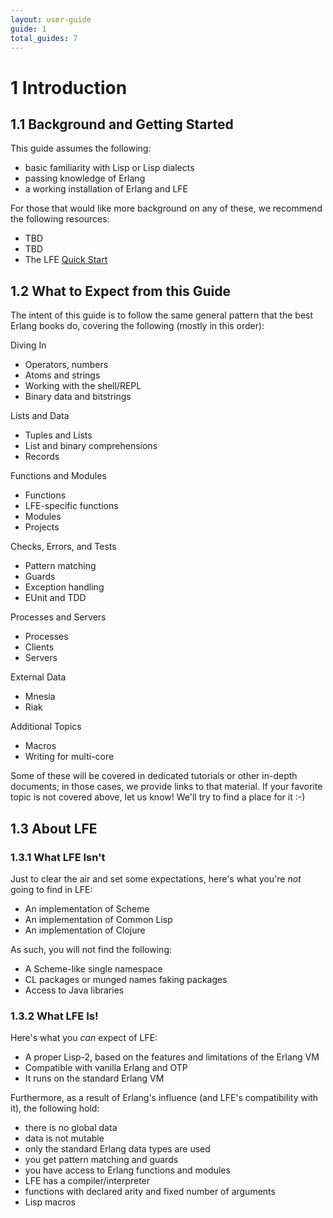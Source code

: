 ```yaml
---
layout: user-guide
guide: 1
total_guides: 7
---
```

# 1 Introduction

## 1.1 Background and Getting Started

This guide assumes the following:

* basic familiarity with Lisp or Lisp dialects
* passing knowledge of Erlang
* a working installation of Erlang and LFE

For those that would like more background on any of these, we recommend the
following resources:
* TBD
* TBD
* The LFE <a href="http://lfe.github.com/quick-start/1.html">Quick Start</a>

## 1.2 What to Expect from this Guide

The intent of this guide is to follow the same general pattern that the best
Erlang books do, covering the following (mostly in this order):

Diving In
* Operators, numbers
* Atoms and strings
* Working with the shell/REPL
* Binary data and bitstrings

Lists and Data
* Tuples and Lists
* List and binary comprehensions
* Records

Functions and Modules
* Functions
* LFE-specific functions
* Modules
* Projects

Checks, Errors, and Tests
* Pattern matching
* Guards
* Exception handling
* EUnit and TDD

Processes and Servers
* Processes
* Clients
* Servers

External Data
* Mnesia
* Riak

Additional Topics
* Macros
* Writing for multi-core

Some of these will be covered in dedicated tutorials or other in-depth
documents; in those cases, we provide links to that material. If your favorite
topic is not covered above, let us know! We'll try to find a place for it :-)

## 1.3 About LFE

### 1.3.1 What LFE Isn't

Just to clear the air and set some expectations, here's what you're *not* going
to find in LFE:

* An implementation of Scheme
* An implementation of Common Lisp
* An implementation of Clojure

As such, you will not find the following:
* A Scheme-like single namespace
* CL packages or munged names faking packages
* Access to Java libraries

### 1.3.2 What LFE Is!

Here's what you *can* expect of LFE:

* A proper Lisp-2, based on the features and limitations of the Erlang VM
* Compatible with vanilla Erlang and OTP
* It runs on the standard Erlang VM

Furthermore, as a result of Erlang's influence (and LFE's compatibility with
it), the following hold:
* there is no global data
* data is not mutable
* only the standard Erlang data types are used
* you get pattern matching and guards
* you have access to Erlang functions and modules
* LFE has a compiler/interpreter
* functions with declared arity and fixed number of arguments
* Lisp macros
